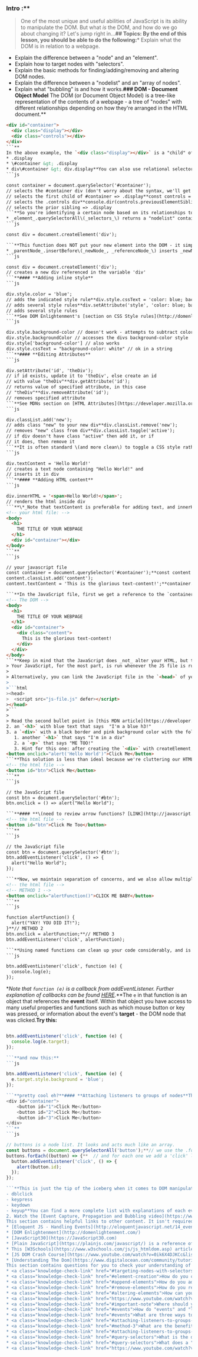 ### Intro :**
>One of the most unique and useful abilities of JavaScript is its ability to manipulate the DOM. But what _is_ the DOM, and how do we go about changing it? Let's jump right in...**## Topics:
By the end of this lesson, you should be able to do the following:*** Explain what the DOM is in relation to a webpage.
* Explain the difference between a "node" and an "element".
* Explain how to target nodes with "selectors".
* Explain the basic methods for finding/adding/removing and altering DOM nodes.
* Explain the difference between a "nodelist" and an "array of nodes".
* Explain what "bubbling" is and how it works.**### DOM - Document Object Model**
The DOM \(or Document Object Model\) is a tree-like representation of the contents of a webpage -  a tree of "nodes" with different relationships depending on how they're arranged in the HTML document.**
```html
<div id="container">
  <div class="display"></div>
  <div class="controls"></div>
</div>
```**
In the above example, the `<div class="display"></div>` is a "child" of `<div id="container"></div>` and a sibling to `<div class="controls"></div>`. Think of it like a family tree. `<div id="container"></div>`  is a __parent__, with its __children__ on the next level, each on their own "branch".**### Targeting Nodes with Selectors**When working with the DOM, you use "selectors" to target the nodes you want to work with. You can use a combination of CSS-style selectors and relationship properties to target the nodes you want. Let's start with CSS-style selectors. In the above example, you could use the following selectors to refer to `<div class="display"></div>`:*** div.display
* .display
* \#container &gt; .display
* div\#container &gt; div.display**You can also use relational selectors \(i.e. `firstElementChild` or `lastElementChild` etc.\) with special properties owned by the nodes.**
```js

const container = document.querySelector('#container');
// selects the #container div (don't worry about the syntax, we'll get there)**console.dir(container.firstElementChild);                      
// selects the first child of #container => .display**const controls = document.querySelector('.controls');   
// selects the .controls div**console.dir(controls.previousElementSibling);                  
// selects the prior sibling => .display
```**So you're identifying a certain node based on its relationships to the nodes around it.**### DOM methods**When your HTML code is parsed by a web browser, it is converted to the DOM as was mentioned above.  One of the primary differences is that these nodes are objects that have many properties and methods attached to them.  These properties and methods are the primary tools we are going to use to manipulate our webpage with JavaScript. We'll start with the query selectors - those that help you target nodes.**#### **Query Selectors*** _element_.querySelector\(_selector_\) returns reference to the first match of _selector_
* _element_.querySelectorAll\(_selectors_\) returns a "nodelist" containing references to all of the matches of the _selectors_**\*_There are several other, more specific queries, that offer potential \(marginal\) performance benefits, but we won't be going over them now._**It's important to note that when using querySelectorAll, the return value is **not** an array. It looks like an array, and it somewhat acts like an array, but it's really a "nodelist". The big distinction is that several array methods are missing from nodelists. One solution, if problems arise, is to convert the nodelist into an array. You can do this with Array.from\(\) or the [spread operator.](https://developer.mozilla.org/en-US/docs/Web/JavaScript/Reference/Operators/Spread_operator)**#### **Element Creation*** document.createElement\(tagName, \[options\]\) creates a new element of tag type tagName.  `[options]` in this case means you can add some optional parameters to the function.  Don't worry about these at this point.**
```js

const div = document.createElement('div');

```**This function does NOT put your new element into the DOM - it simply creates it in memory.  This is so that you can manipulate the element (by adding styles, classes, ids, text etc.) before placing it on the page. You can place the element into the DOM with one of the following methods.**#### **Append Elements*** _parentNode_.appendChild\(_childNode_\) appends _childNode_ as the last child of _parentNode_
* _parentNode_.insertBefore\(_newNode_, _referenceNode_\) inserts _newNode_ into _parentNode_ before _referenceNode_**#### **Remove Elements*** _parentNode_.removeChild\(_child_\) removes _child_ from _parentNode_ on the DOM and returns reference to _child_**#### **Altering Elements**When you have a reference to an element, you can use that reference to alter the element's own properties. This allows you to do many useful alterations, like adding/removing and altering attributes, changing classes, adding inline style information and more.**
```js

const div = document.createElement('div');                     
// creates a new div referenced in the variable 'div'
```**#### **Adding inline style**
```js

div.style.color = 'blue';                                      
// adds the indicated style rule**div.style.cssText = 'color: blue; background: white';          
// adds several style rules**div.setAttribute('style', 'color: blue; background: white');    
// adds several style rules
```**See DOM Enlightenment's [section on CSS Style rules](http://domenlightenment.com/#6.2) for more info on inline styles.**Note that if you're accessing a kebab-cased css rule from JS, you'll either need to use camelcase or you'll need to use bracket notation instead of dot notation.**
```js

div.style.background-color // doesn't work - attempts to subtract color from div.style.background
div.style.backgroundColor // accesses the divs background-color style
div.style['background-color'] // also works
div.style.cssText = "background-color: white" // ok in a string
```**#### **Editing Attributes**
```js

div.setAttribute('id', 'theDiv');                              
// if id exists, update it to 'theDiv', else create an id
// with value "theDiv"**div.getAttribute('id');                                        
// returns value of specified attribute, in this case
// "theDiv"**div.removeAttribute('id');                                     
// removes specified attribute
```**See MDNs section on [HTML Attributes](https://developer.mozilla.org/en-US/docs/Web/HTML/Attributes) for more info on available attributes.**#### **Working with classes**
```js

div.classList.add('new');                                      
// adds class "new" to your new div**div.classList.remove('new');                                   
// removes "new" class from div**div.classList.toggle('active');                                
// if div doesn't have class "active" then add it, or if
// it does, then remove it
```**It is often standard \(and more clean\) to toggle a CSS style rather than adding and removing inline CSS.**#### **Adding text content**
```js

div.textContent = 'Hello World!'                               
// creates a text node containing "Hello World!" and
// inserts it in div
```**#### **Adding HTML content**
```js

div.innerHTML = '<span>Hello World!</span>';                   
// renders the html inside div
```**\*_Note that textContent is preferable for adding text, and innerHTML should be used sparingly as it can create security risks if misused. Check out [this video](https://www.youtube.com/watch?v=ns1LX6mEvyM&ab_channel=WebDevSimplified) if you want to see an example of how._**Let's take a minute to review what we've covered and give you a chance to practice this stuff before moving on.  Check out this example of creating and appending a DOM element to a webpage.**```html
<!-- your html file: -->
<body>
  <h1>
    THE TITLE OF YOUR WEBPAGE
  </h1>
  <div id="container"></div>
</body>
```**
```js

// your javascript file
const container = document.querySelector('#container');**const content = document.createElement('div');
content.classList.add('content');
content.textContent = 'This is the glorious text-content!';**container.appendChild(content);

```**In the JavaScript file, first we get a reference to the `container` div that already exists in our HTML.  Then we create a new div and store it in the variable `content`.  We add a class and some text to the `content` div and finally append that div to `container`.   All in all it's a simple process.  After the JavaScript code is run, our DOM tree will look like this:**```html
<!-- The DOM -->
<body>
  <h1>
    THE TITLE OF YOUR WEBPAGE
  </h1>
  <div id="container">
  	<div class="content">
      This is the glorious text-content!
    </div>
  </div>
</body>
```**Keep in mind that the JavaScript does _not_ alter your HTML, but the DOM - your HTML file will look the same, but the JavaScript changes what the browser renders.**### Important note:
> Your JavaScript, for the most part, is run whenever the JS file is run, or when the script tag is encountered in the HTML. If you are including your JavaScript at the top of your file, many of these DOM manipulation methods will not work because the JS code is being run *before* the nodes are created in the DOM. The simplest way to fix this is to include your JavaScript at the bottom of your HTML file so that it gets run after the DOM nodes are parsed and created.
>
> Alternatively, you can link the JavaScript file in the `<head>` of your HTML document. Use the `<script>` tag with the `src` attribute containing the path to the JS file, and include the `defer` keyword to load the file *after* the HTML is parsed, as such:
>
>```html
><head>
>  <script src="js-file.js" defer></script>
></head>
>```
>
> Read the second bullet point in [this MDN article](https://developer.mozilla.org/en-US/docs/Learn/HTML/Introduction_to_HTML/The_head_metadata_in_HTML#applying_css_and_javascript_to_html) for more information, which also includes a link to additional script loading strategies.**### Exercise**Copy the example above into files on your own computer.  To make it work you'll need to supply the rest of the HTML skeleton and either link your javascript file, or put the javascript into a script tag on the page.  Make sure everything is working before moving on!**Add the following elements to the container using ONLY javascript and the DOM methods shown above.**1. a `<p>` with red text that says "Hey I'm red!"
2. an `<h3>` with blue text that says  "I'm a blue h3!"
3. a `<div>` with a black border and pink background color with the following elements inside of it:
   1. another `<h1>` that says "I'm in a div"
   2. a `<p>` that says "ME TOO!"
   3. Hint for this one: after creating the `<div>` with createElement, append the `<h1>` and `<p>` to it before adding it to the container.**### Events**Now that we have a handle on manipulating the DOM with JavaScript, the next step is learning how to make that happen dynamically, or on demand!  Events are how you make that magic happen on your pages.  Events are actions that occur on your webpage such as mouse-clicks or keypresses, and using JavaScript we can make our webpage listen and react to these events.**There are three primary ways to go about this: you can attach functions' attributes directly on your HTML elements, you can set the "on_event_" property on the DOM object in your JavaScript, or you can attach event listeners to the nodes in your JavaScript.  Event listeners are definitely the preferred method, but you will regularly see the others in use, so we're going to cover all three.**We're going to create 3 buttons that all alert "Hello World" when clicked.  Try them all out using your own HTML file, or using something like [CodePen](https://codepen.io/).**#### **method 1**```html
<button onclick="alert('Hello World')">Click Me</button>
```**This solution is less than ideal because we're cluttering our HTML with JavaScript. Also, we can only have 1 "onclick" event per element.**#### **method 2**```HTML
<!-- the html file -->
<button id="btn">Click Me</button>
```**
```js

// the JavaScript file
const btn = document.querySelector('#btn');
btn.onclick = () => alert("Hello World");

```**#### **\(need to review arrow functions? [LINK](http://javascript.info/arrow-functions-basics)\)**This is a little better. We've moved the JS out of the HTML and into a JS file, but we still have the problem that a DOM element can only have 1 "onclick" property.**#### **method 3**```html
<!-- the html file -->
<button id="btn">Click Me Too</button>
```**
```js

// the JavaScript file
const btn = document.querySelector('#btn');
btn.addEventListener('click', () => {
  alert("Hello World");
});

```**Now, we maintain separation of concerns, and we also allow multiple event listeners if the need arises.  Method 3 is much more flexible and powerful, though it is a bit more complex to set up.**Note that all 3 of these methods can be used with named functions like so:**```html
<!-- the html file -->
<!-- METHOD 1 -->
<button onclick="alertFunction()">CLICK ME BABY</button>
```**
```js

function alertFunction() {
  alert("YAY! YOU DID IT!");
}**// METHOD 2
btn.onclick = alertFunction;**// METHOD 3
btn.addEventListener('click', alertFunction);

```**Using named functions can clean up your code considerably, and is a _really_ good idea if the function is something that you are going to want to do in multiple places.**With all three methods we can access more information about the event by passing a parameter to the function that we are calling.  Try this out on your own machine:**
```js

btn.addEventListener('click', function (e) {
  console.log(e);
});

```
\*_Note that `function (e)` is a callback from addEventListener. Further explanation of callbacks can be found [HERE](https://briggs.dev/blog/understanding-callbacks)._**The `e` in that function is an object that references the __event__ itself.  Within that object you have access to many useful properties and functions such as which mouse button or key was pressed, or information about the event's __target__ - the DOM node that was clicked.**Try this:**
```js

btn.addEventListener('click', function (e) {
  console.log(e.target);
});

```**and now this:**
```js

btn.addEventListener('click', function (e) {
  e.target.style.background = 'blue';
});

```**pretty cool eh?**#### **Attaching listeners to groups of nodes**This might seem like a lot of code if you're attaching lots of similar event listeners to many elements. There's a few ways to go about doing that more efficiently.  We learned above that we can get a nodelist of all of the items matching a specific selector with `querySelectorAll('selector')`.  In order to add a listener to each of them we simply need to iterate through the whole list like so:**```HTML
<div id="container">
    <button id="1">Click Me</button>
    <button id="2">Click Me</button>
    <button id="3">Click Me</button>
</div>
```**
```js

// buttons is a node list. It looks and acts much like an array.
const buttons = document.querySelectorAll('button');**// we use the .forEach method to iterate through each button
buttons.forEach((button) => {**  // and for each one we add a 'click' listener
  button.addEventListener('click', () => {
    alert(button.id);
  });
});

```**This is just the tip of the iceberg when it comes to DOM manipulation and event handling, but it's enough to get you started with some exercises.  In our examples so far we have been using the 'click' event exclusively, but there are _many_ more available to you.  **Some useful events include:**- click
- dblclick
- keypress
- keydown
- keyup**You can find a more complete list with explanations of each event on [this page](https://www.w3schools.com/jsref/dom_obj_event.asp).**### Practice**Manipulating web pages is the primary benefit of the JavaScript language! These techniques are things that you are likely to be messing with _every day_ as a front-end developer, so let's practice!**1. Grab the first exercise in Wes Bos's JavaScript30 program by cloning the repo at [https://github.com/wesbos/JavaScript30](https://github.com/wesbos/JavaScript30). Code along with the [Video Tutorial](https://www.youtube.com/watch?v=VuN8qwZoego) to build the rest of the exercise. 
2. Watch the [Event Capture, Propagation and Bubbling video](https://www.youtube.com/watch?v=F1anRyL37lE) from Wes Bos's JavaScript30 program. If you want to code along with the video, you can use the contents of folder #25 from the repo you cloned above.**### Additional Resources
This section contains helpful links to other content. It isn't required, so consider it supplemental.*** [Eloquent JS - DOM](http://eloquentjavascript.net/13_dom.html)
* [Eloquent JS - Handling Events](http://eloquentjavascript.net/14_event.html)
* [DOM Enlightenment](http://domenlightenment.com/)
* [JavaScript30](https://JavaScript30.com)
* [Plain JavaScript](https://plainjs.com/javascript/) is a reference of JavaScript code snippets and explanations involving the DOM, as well as other aspects of JS. If you've already learned jQuery, it will help you figure out how to do things without it.
* This [W3Schools](https://www.w3schools.com/js/js_htmldom.asp) article offers simple and easy-to-understand lessons on DOM.
* [JS DOM Crash Course](https://www.youtube.com/watch?v=0ik6X4DJKCc&list=PLillGF-RfqbYE6Ik_EuXA2iZFcE082B3s) is an extensive and well explained 4 part video series on the DOM by Traversy Media.
* [Understanding The Dom](https://www.digitalocean.com/community/tutorial_series/understanding-the-dom-document-object-model) is an aptly named article-based tutorial series by Digital Ocean.**### Knowledge Check
This section contains questions for you to check your understanding of this lesson. If you're having trouble answering the questions below on your own, review the material above to find the answer.*** <a class="knowledge-check-link" href="#dom---document-object-model">What is the DOM?</a>
* <a class="knowledge-check-link" href="#targeting-nodes-with-selectors">How do you target the nodes you want to work with?</a>
* <a class="knowledge-check-link" href="#element-creation">How do you create an element in the DOM?</a>
* <a class="knowledge-check-link" href="#append-elements">How do you add an element to the DOM?</a>
* <a class="knowledge-check-link" href="#remove-elements">How do you remove an element from the DOM?</a>
* <a class="knowledge-check-link" href="#altering-elements">How can you alter an element in the DOM?</a>
* <a class="knowledge-check-link" href="https://www.youtube.com/watch?v=ns1LX6mEvyM">When adding text to a DOM element, should you use textContent or innerHTML? Why?</a>
* <a class="knowledge-check-link" href="#important-note">Where should you include your Javascript tag in your HTML file when working with DOM nodes?</a>
* <a class="knowledge-check-link" href="#events">How do "events" and "listeners" work?</a>
* <a class="knowledge-check-link" href="#events">What are three ways to use events in your code?</a>
* <a class="knowledge-check-link" href="#attaching-listeners-to-groups-of-nodes">Why are event listeners the preferred way to handle events?</a>
* <a class="knowledge-check-link" href="#method-3">What are the benefits of using named functions in your listeners?</a>
* <a class="knowledge-check-link" href="#attaching-listeners-to-groups-of-nodes">How do you attach listeners to groups of nodes?</a>
* <a class="knowledge-check-link" href="#query-selectors">What is the difference between the return values of `querySelector` and `querySelectorAll`?</a>
* <a class="knowledge-check-link" href="#query-selectors">What does a "nodelist" contain?</a>
* <a class="knowledge-check-link" href="https://www.youtube.com/watch?v=F1anRyL37lE">Explain the difference between "capture" and "bubbling".</a>

